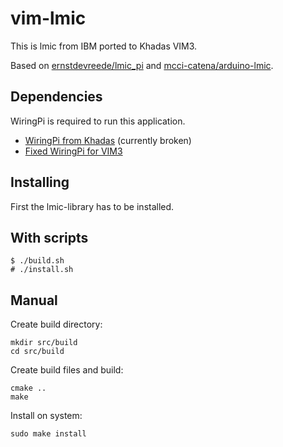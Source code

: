 # vim-lmic

This is lmic from IBM ported to Khadas VIM3.

Based on [ernstdevreede/lmic_pi](https://github.com/ernstdevreede/lmic_pi) and [mcci-catena/arduino-lmic](https://github.com/mcci-catena/arduino-lmic).


## Dependencies

WiringPi is required to run this application.

- [WiringPi from Khadas](https://github.com/khadas/WiringPi) (currently broken)
- [Fixed WiringPi for VIM3](https://github.com/2tefan/WiringPi)


## Installing

First the lmic-library has to be installed.

## With scripts

```
$ ./build.sh
# ./install.sh
```

## Manual

Create build directory:
```
mkdir src/build
cd src/build
```

Create build files and build:
```
cmake ..
make
```

Install on system:
```
sudo make install
```
